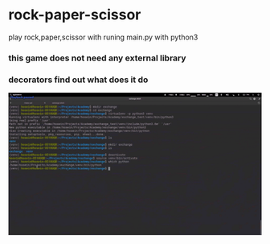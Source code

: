 # rock-paper-scissor
play rock,paper,scissor with runing main.py with python3 
### this game does not need any external library 

### decorators find out what does it do

![venv activate](https://github.com/mohammadhoseinazaddel/easy_python_projects/blob/main/rock-paper-scissor/venv.png)

